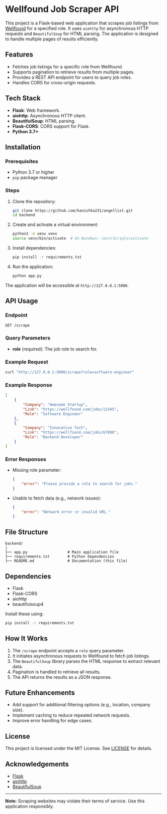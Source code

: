 # Wellfound Job Scraper API

This project is a Flask-based web application that scrapes job listings from [Wellfound](https://wellfound.com) for a specified role. It uses `aiohttp` for asynchronous HTTP requests and `BeautifulSoup` for HTML parsing. The application is designed to handle multiple pages of results efficiently.

## Features
- Fetches job listings for a specific role from Wellfound.
- Supports pagination to retrieve results from multiple pages.
- Provides a REST API endpoint for users to query job roles.
- Handles CORS for cross-origin requests.

## Tech Stack
- **Flask**: Web framework.
- **aiohttp**: Asynchronous HTTP client.
- **BeautifulSoup**: HTML parsing.
- **Flask-CORS**: CORS support for Flask.
- **Python 3.7+**

## Installation

### Prerequisites
- Python 3.7 or higher
- `pip` package manager

### Steps
1. Clone the repository:
   ```bash
   git clone https://github.com/kanishka231/angellist.git
   cd backend
2. Create and activate a virtual environment:
   ```bash
   python3 -m venv venv
   source venv/bin/activate  # On Windows: venv\Scripts\activate
   ```

3. Install dependencies:
   ```bash
   pip install -r requirements.txt
   ```

4. Run the application:
   ```bash
   python app.py
   ```

The application will be accessible at `http://127.0.0.1:5000`.

## API Usage

### Endpoint
`GET /scrape`

### Query Parameters
- **role** (required): The job role to search for.

### Example Request
```bash
curl "http://127.0.0.1:5000/scrape?role=software-engineer"
```

### Example Response
```json
[
    {
        "Company": "Awesome Startup",
        "Link": "https://wellfound.com/jobs/12345",
        "Role": "Software Engineer"
    },
    {
        "Company": "Innovative Tech",
        "Link": "https://wellfound.com/jobs/67890",
        "Role": "Backend Developer"
    }
]
```

### Error Responses
- Missing role parameter:
  ```json
  {
      "error": "Please provide a role to search for jobs."
  }
  ```

- Unable to fetch data (e.g., network issues):
  ```json
  {
      "error": "Network error or invalid URL."
  }
  ```

## File Structure
```
backend/
│
├── app.py                  # Main application file
├── requirements.txt        # Python dependencies
├── README.md               # Documentation (this file)
```

## Dependencies
- Flask
- Flask-CORS
- aiohttp
- beautifulsoup4

Install these using:
```bash
pip install -r requirements.txt
```

## How It Works
1. The `/scrape` endpoint accepts a `role` query parameter.
2. It initiates asynchronous requests to Wellfound to fetch job listings.
3. The `BeautifulSoup` library parses the HTML response to extract relevant data.
4. Pagination is handled to retrieve all results.
5. The API returns the results as a JSON response.

## Future Enhancements
- Add support for additional filtering options (e.g., location, company size).
- Implement caching to reduce repeated network requests.
- Improve error handling for edge cases.

## License
This project is licensed under the MIT License. See [LICENSE](LICENSE) for details.

## Acknowledgements
- [Flask](https://flask.palletsprojects.com/)
- [aiohttp](https://docs.aiohttp.org/)
- [BeautifulSoup](https://www.crummy.com/software/BeautifulSoup/)

---
**Note:** Scraping websites may violate their terms of service. Use this application responsibly.
